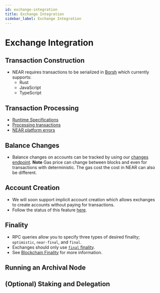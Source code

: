 ```yaml
---
id: exchange-integration
title: Exchange Integration
sidebar_label: Exchange Integration
---
```


# Exchange Integration

## Transaction Construction
  - NEAR requires transactions to be serialized in [Borsh](https://borsh.io/) which currently supports:
    - Rust
    - JavaScript
    - TypeScript
  <!-- Is documentation for transaction construction / ways to implement Borsh in non-supported language needed?-->

## Transaction Processing
 - [Runtime Specifications](https://nomicon.io/RuntimeSpec/README.html)
 - [Processing transactions](https://docs.near.org/docs/concepts/transaction#transaction-processing)
 - [NEAR platform errors](https://docs.near.org/docs/roles/integrator/errors/introduction#near-platform-errors)
 <!-- Should the last two links be removed as only the top link is necessary? -->

## Balance Changes
  -  Balance changes on accounts can be tracked by using our [changes endpoint](https://docs.near.org/docs/api/rpc-experimental#changes).
    **Note** Gas price can change between blocks and even for transactions with deterministic. The gas cost the cost in NEAR can also be different.

## Account Creation
  - We will soon support implicit account creation which allows exchanges to create accounts without paying for transactions. 
  - Follow the status of this feature [here](https://github.com/nearprotocol/NEPs/pull/71).

## Finality
 - RPC queries allow you to specify three types of desired finality; `optimistic`, `near-final`, and `final`.
 - Exchanges should only use [`final` finality](https://docs.near.org/docs/api/rpc-params#using-final-finality).
 - See [Blockchain Finality](https://docs.near.org/docs/roles/integrator/integrating#finality) for more information.
 <!-- Not sure if the last doc is relevant, as Bowen mentioned. -->

## Running an Archival Node
 <!--Documentation needed for running archival nodes -->

## (Optional) Staking and Delegation
 <!-- Documentation needed... Some info can be found at https://github.com/nearprotocol/stakewars and https://github.com/near/core-contracts  -->
